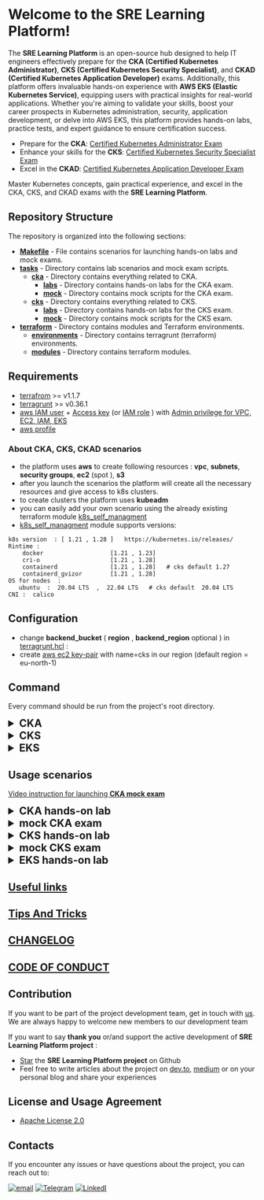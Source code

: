 # Welcome to the SRE Learning Platform!

The **SRE Learning Platform** is an open-source hub designed to help IT engineers effectively prepare for the **CKA (Certified Kubernetes Administrator)**, **CKS (Certified Kubernetes Security Specialist)**, and **CKAD (Certified Kubernetes Application Developer)** exams. Additionally, this platform offers invaluable hands-on experience with **AWS EKS (Elastic Kubernetes Service)**, equipping users with practical insights for real-world applications. Whether you're aiming to validate your skills, boost your career prospects in Kubernetes administration, security, application development, or delve into AWS EKS, this platform provides hands-on labs, practice tests, and expert guidance to ensure certification success.

- Prepare for the **CKA**: [Certified Kubernetes Administrator Exam](https://training.linuxfoundation.org/certification/certified-kubernetes-administrator-cka/)
- Enhance your skills for the **CKS**: [Certified Kubernetes Security Specialist Exam](https://training.linuxfoundation.org/certification/certified-kubernetes-security-specialist/)
- Excel in the **CKAD**: [Certified Kubernetes Application Developer Exam](https://training.linuxfoundation.org/certification/certified-kubernetes-application-developer-ckad/)

Master Kubernetes concepts, gain practical experience, and excel in the CKA, CKS, and CKAD exams with the **SRE Learning Platform**.


## Repository Structure

The repository is organized into the following sections:

- **[Makefile](Makefile)** - File contains scenarios for launching hands-on labs and mock exams.
- **[tasks](tasks)** - Directory contains lab scenarios and mock exam scripts.
  - **[cka](tasks%2Fcka)** - Directory contains everything related to CKA.
    - **[labs](tasks%2Fcka%2Flabs)**  - Directory  contains hands-on labs for the CKA exam.
    - **[mock](tasks%2Fcka%2Fmock)**  - Directory contains mock scripts for the CKA exam.
  - **[cks](tasks%2Fcks)** - Directory contains everything related to CKS.
    - **[labs](tasks%2Fcks%2Flabs)**  - Directory contains hands-on labs for the CKS exam.
    - **[mock](tasks%2Fcks%2Fmock)**  - Directory contains mock scripts for the CKS exam.
- **[terraform](terraform)** - Directory contains  modules and Terraform environments.
  - **[environments](terraform%2Fenvironments)** - Directory contains terragrunt (terraform) environments.
  - **[modules](terraform%2Fmodules)** - Directory contains terraform modules.

## Requirements
- [terrafrom](https://developer.hashicorp.com/terraform/tutorials/aws-get-started/install-cli)  >= v1.1.7
- [terragrunt](https://terragrunt.gruntwork.io/docs/getting-started/install/) >= v0.36.1
- [aws IAM user](https://docs.aws.amazon.com/IAM/latest/UserGuide/id_users_create.html)  + [Access key](https://docs.aws.amazon.com/IAM/latest/UserGuide/id_credentials_access-keys.html)  (or [IAM role](https://docs.aws.amazon.com/IAM/latest/UserGuide/id_roles.html) ) with  [Admin privilege  for VPC, EC2, IAM, EKS](https://docs.aws.amazon.com/IAM/latest/UserGuide/access_policies.html)
- [aws profile](https://docs.aws.amazon.com/cli/latest/userguide/cli-configure-files.html)


### About CKA, CKS, CKAD scenarios
- the platform uses **aws**  to create following resources :  **vpc**, **subnets**, **security groups**, **ec2** (spot ), **s3**
- after you launch the scenarios the platform will create all the necessary resources   and give access to k8s clusters.
- to create clusters the platform uses **kubeadm** 
- you can easily add your own scenario using the already existing terraform module [k8s_self_managment](terraform%2Fmodules%2Fk8s_self_managment) 
- [k8s_self_managment](terraform%2Fmodules%2Fk8s_self_managment)  module supports versions:
````
k8s version  : [ 1.21 , 1.28 ]   https://kubernetes.io/releases/
Rintime :
    docker                   [1.21 , 1.23]
    cri-o                    [1.21 , 1.28]
    containerd               [1.21 , 1.28]   # cks default 1.27
    containerd_gvizor        [1.21 , 1.28]
OS for nodes  :
   ubuntu  :  20.04 LTS  ,  22.04 LTS   # cks default  20.04 LTS
CNI :  calico
````

## Configuration
- change  **backend_bucket** ( **region** , **backend_region**  optional ) in [terragrunt.hcl](terraform%2Fenvironments%2Fterragrunt.hcl#L4) :
- create  [aws ec2 key-pair](https://docs.aws.amazon.com/AWSEC2/latest/UserGuide/create-key-pairs.html) with name=cks  in our region (default region = eu-north-1)


## Command
Every command should be run from the project's root directory.
<details>
  <summary style="font-weight: bold; font-size: 1.5em;">CKA</summary>

- ``make run_cka_vpc``  - create vpc for CKA hands-on labs
- ``TASK=01 make run_cka_k8s_task`` - create cka [hands-on labs](tasks%2Fcka%2Flabs)  [number 01](tasks%2Fcka%2Flabs%2F01)
- ``make delete_cka_k8s`` - delete cka hands-on labs
- ``make delete_cka_vpc`` - delete vpc for CKA hands-on labs
- ``TASK=01 make run_cka_k8s_mock`` - create mock  CKA exam [number 01](tasks%2Fcka%2Fmock%2F01)
- ``make delete_cka_k8s_mock`` - delete mock  CKA exam
</details>

<details>
  <summary style="font-weight: bold; font-size: 1.5em;">CKS</summary>

- ``make run_cks_vpc``  - create vpc for CKS hands-on labs
- ``TASK=10 make run_cks_k8s_task`` - create cks [hands-on labs](tasks%2Fcks%2Flabs)  [number 10](tasks%2Fcks%2Flabs%2F10)
- ``make delete_cks_k8s`` - delete cks hands-on labs
- ``make delete_cks_vpc`` - delete vpc for CKS hands-on labs
- ``TASK=01 make run_cks_k8s_mock`` - create mock  CKS exam [number 01](tasks%2Fcks%2Fmock%2F01)
- ``make delete_cks_k8s_mock`` - delete mock  CKS exam
</details>

<details>
  <summary style="font-weight: bold; font-size: 1.5em;">EKS</summary>

- ``TASK={lab_number} make run_eks_task`` create hands-on lab
- ``make delete_eks_task`` delete eks lab cluster
</details>

## Usage scenarios

[Video instruction for launching **CKA mock exam**](https://www.youtube.com/watch?v=P-YYX4CTWIg)

<details>
  <summary style="font-weight: bold; font-size: 1.5em;">CKA hands-on lab</summary>

- create vpc for CKA hands-on labs ``make run_cka_vpc``
- choose [a hands-on lab](tasks%2Fcka%2Flabs) number
- change **ami_id** in ``{lab_number}/scripts/terragrunt.hcl``  if you changed **region**
- create cka lab cluster ``TASK={lab_number} make run_cka_k8s_task``
- find {master_external_ip} in terraform output
- log in to master node via ssh  ``ssh ubuntu@{master_external_ip} -i {key}``
- check init logs `` tail -f /var/log/cloud-init-output.log ``
- read lab descriptions in ``{lab_number}/README.MD``
- check solution in ``{lab_number}/SOLUTION.MD``
- delete cka lab cluster ``make delete_cka_k8s_task``
- clean cka lab cluster ``.terraform`` folder  ``make clean_cka_k8s ``
</details>

<details>
  <summary style="font-weight: bold; font-size: 1.5em;">mock CKA exam</summary>

- choose [a mock exam](tasks%2Fcka%2Fmock) number
- change **ami_id** in ``{mock_number}/env.hcl``  if you changed **region**
- change instance type from ``spot`` to ``on-demand`` in  ``{mock_number}/env.hcl`` if you need
- create mock  CKA exam ``TASK={mock_number} make run_cka_k8s_mock``
- find ``worker_pc_ip`` in ``terraform output``
- connect to ``worker_pc_ip``  with your ssh key and user ``ubuntu``
- open questions list ``{mock_number}/README.MD`` and do tasks
- use ``ssh  {kubernetes_nodename}`` from  work pc to connect to node
- run ``time_left`` on work pc to check time
- run ``check_result`` on work pc to check result
- delete mock  CKA exam `make delete_cka_k8s_mock`
- find exam solutions  in ``{mock_number}/worker/files/solutions)`` and * [Video](https://youtu.be/IZsqAPpbBxM)  for [mock 01](tasks%2Fcka%2Fmock%2F01) .
- find  exam tests in ``{mock_number}/worker/files/tests.bats)``
</details>


<details>
  <summary style="font-weight: bold; font-size: 1.5em;">CKS hands-on lab</summary>

- create vpc for CKA hands-on labs ``make run_cks_vpc``
- choose [a hands-on lab](tasks%2Fcks%2Flabs) number
- change **ami_id** in ``{lab_number}/scripts/terragrunt.hcl`` if you changed **region**
- create cka lab cluster ``TASK={lab_number} make run_cks_k8s_task``
- find {master_external_ip} in terraform output
- log in to master node via ssh  ``ssh ubuntu@{master_external_ip} -i {key}``
- check init logs `` tail -f /var/log/cloud-init-output.log ``
- read lab descriptions in ``{lab_number}/README.MD``
- check solution in ``{lab_number}/SOLUTION.MD``
- delete cks lab cluster ``make delete_cks_k8s_task``
- clean cks lab cluster ``.terraform`` folder  ``make clean_cks_k8s ``
</details>

<details>
  <summary style="font-weight: bold; font-size: 1.5em;">mock CKS exam</summary>

### mock  CKS exam
- choose [a mock exam](tasks%2Fcks%2Fmock) number
- change **ami_id** in ``{mock_number}/env.hcl`` if you changed **region**
- change instance type from ``spot`` to ``on-demand`` in  ``{mock_number}/env.hcl`` if you need
- create mock  CKA exam ``TASK={mock_number} make run_cks_mock`` or ``TASK={mock_number} make run_cks_mock`` if you'd like  to run with clean terragrunt cache
- find ``worker_pc_ip`` in ``terraform output``
- connect to ``worker_pc_ip``  with your ssh key and user ``ubuntu``
- open questions list ``{mock_number}/README.MD`` and do tasks
- use ``ssh  {kubernetes_nodename}`` from  work pc to connect to node
- run ``time_left`` on work pc to check time
- run ``check_result`` on work pc to check result
- delete mock  CKA exam `make delete_cks_k8s_mock`
- find exam solutions in ``{mock_number}/worker/files/solutions``
- find exam tests in ``{mock_number}/worker/files/tests.bats``
</details>

<details>
  <summary style="font-weight: bold; font-size: 1.5em;">EKS hands-on lab</summary>

- choose [labs](tasks%2Feks%2Flabs)  number
- create hands-on lab `` TASK={lab_number} make run_eks_task ``
- find ``worker_pc_ip`` in ``terraform output``
- log in to worker_pc node via ssh  ``ssh ubuntu@{worker_pc_ip} -i {key}``
- read lab descriptions in ``{lab_number}/README.MD``
- check solution in ``{lab_number}/SOLUTION.MD``
- delete eks lab cluster ``make delete_eks_task``
</details>

## [Useful links](docs%2Flinks.MD)

## [Tips And Tricks](docs%2Ftips_and_tricks.MD)

## [CHANGELOG](CHANGELOG%2FCHANGELOG.MD)

## [CODE OF CONDUCT](docs%2FCODE_OF_CONDUCT.md)

## Contribution
If you want to be part of the project development team, get in touch with [us](https://github.com/ViktorUJ/cks/tree/master#contacts). We are always happy to welcome new members to our development team


If you want to say **thank you** or/and support the active development of **SRE Learning Platform project** :
- [Star](https://github.com/ViktorUJ/cks) the **SRE Learning Platform project** on Github
- Feel free to write articles about the project on [dev.to](https://dev.to/), [medium](https://medium.com/) or on your personal blog and share your experiences


## License and Usage Agreement
- [Apache License 2.0](LICENSE)

## Contacts

If you encounter any issues or have questions about the project, you can reach out to:

[![email](https://badgen.net/badge/icon/email?icon=email&label)](mailto:viktoruj@gmail.com) [![Telegram](https://badgen.net/badge/icon/telegram?icon=telegram&label)](https://t.me/viktor_uj) [![LinkedI](https://badgen.net/badge/icon/linkedin?icon=linkedin&label)](https://www.linkedin.com/in/viktar-mikalayeu-mns)
